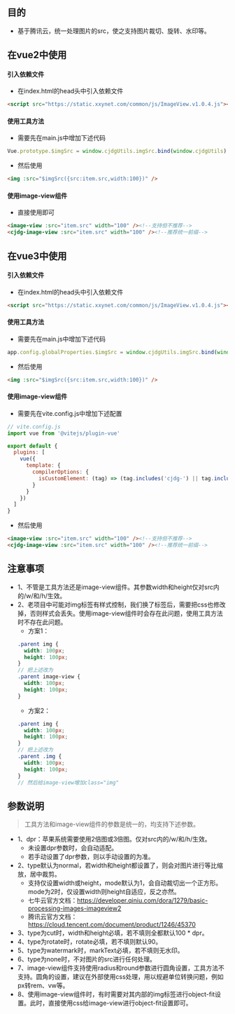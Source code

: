 ## 目的
* 基于腾讯云，统一处理图片的src，使之支持图片裁切、旋转、水印等。

## 在vue2中使用
#### 引入依赖文件
* 在index.html的head头中引入依赖文件
```html
<script src="https://static.xxynet.com/common/js/ImageView.v1.0.4.js"></script>
```
#### 使用工具方法
* 需要先在main.js中增加下述代码
```javascript
Vue.prototype.$imgSrc = window.cjdgUtils.imgSrc.bind(window.cjdgUtils)
```
* 然后使用
```html
<img :src="$imgSrc({src:item.src,width:100})" />
```
#### 使用image-view组件
* 直接使用即可
```html
<image-view :src="item.src" width="100" /><!--支持但不推荐-->
<cjdg-image-view :src="item.src" width="100" /><!--推荐统一前缀-->
```

## 在vue3中使用
#### 引入依赖文件
* 在index.html的head头中引入依赖文件
```html
<script src="https://static.xxynet.com/common/js/ImageView.v1.0.4.js"></script>
```
#### 使用工具方法
* 需要先在main.js中增加下述代码
```javascript
app.config.globalProperties.$imgSrc = window.cjdgUtils.imgSrc.bind(window.cjdgUtils)
```
* 然后使用
```html
<img :src="$imgSrc({src:item.src,width:100})" />
```
#### 使用image-view组件
* 需要先在vite.config.js中增加下述配置
```javascript
// vite.config.js
import vue from '@vitejs/plugin-vue'

export default {
  plugins: [
    vue({
      template: {
        compilerOptions: {
          isCustomElement: (tag) => (tag.includes('cjdg-') || tag.includes('image-view'))
        }
      }
    })
  ]
}
```
* 然后使用
```html
<image-view :src="item.src" width="100" /><!--支持但不推荐-->
<cjdg-image-view :src="item.src" width="100" /><!--推荐统一前缀-->
```

## 注意事项
* 1、不管是工具方法还是image-view组件。其参数width和height仅对src内的/w/和/h/生效。
* 2、老项目中可能对img标签有样式控制，我们换了标签后，需要把css也修改掉，否则样式会丢失。使用image-view组件时会存在此问题，使用工具方法时不存在此问题。
  - 方案1：
  ```scss
  .parent img {
    width: 100px;
    height: 100px;
  }
  // 把上述改为
  .parent image-view {
    width: 100px;
    height: 100px;
  }
  ```
  - 方案2：
  ```scss
  .parent img {
    width: 100px;
    height: 100px;
  }
  // 把上述改为
  .parent .img {
    width: 100px;
    height: 100px;
  }
  // 然后给image-view增加class="img"
  ```

## 参数说明
> 工具方法和image-view组件的参数是统一的，均支持下述参数。
* 1、dpr：苹果系统需要使用2倍图或3倍图。仅对src内的/w/和/h/生效。
  - 未设置dpr参数时，会自动适配。
  - 若手动设置了dpr参数，则以手动设置的为准。
* 2、type默认为normal，若width和height都设置了，则会对图片进行等比缩放，居中裁剪。
  - 支持仅设置width或height，mode默认为1，会自动裁切出一个正方形。mode为2时，仅设置width则height自适应，反之亦然。
  - 七牛云官方文档：https://developer.qiniu.com/dora/1279/basic-processing-images-imageview2
  - 腾讯云官方文档：https://cloud.tencent.com/document/product/1246/45370
* 3、type为cut时，width和height必填，若不填则全都默认100 * dpr。
* 4、type为rotate时，rotate必填，若不填则默认90。
* 5、type为watermark时，markText必填，若不填则无水印。
* 6、type为none时，不对图片的src进行任何处理。
* 7、image-view组件支持使用radius和round参数进行圆角设置，工具方法不支持。圆角的设置，建议在外部使用css处理，用以规避单位转换问题，例如px转rem、vw等。
* 8、使用image-view组件时，有时需要对其内部的img标签进行object-fit设置。此时，直接使用css给image-view进行object-fit设置即可。
